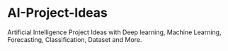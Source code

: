 # AI-Project-Ideas
Artificial Intelligence Project Ideas with Deep learning, Machine Learning, Forecasting, Classification, Dataset and More.  
